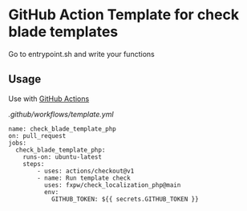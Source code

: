# GitHub Action Template for check blade templates

Go to entrypoint.sh and write your functions

## Usage

Use with [GitHub Actions](https://github.com/features/actions)

_.github/workflows/template.yml_

```
name: check_blade_template_php
on: pull_request
jobs:
  check_blade_template_php:
    runs-on: ubuntu-latest
    steps:
        - uses: actions/checkout@v1
		- name: Run template check
          uses: fxpw/check_localization_php@main
          env:
            GITHUB_TOKEN: ${{ secrets.GITHUB_TOKEN }}
```

